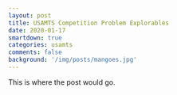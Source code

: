 ```yaml
---
layout: post
title: USAMTS Competition Problem Explorables
date: 2020-01-17
smartdown: true
categories: usamts
comments: false
background: '/img/posts/mangoes.jpg'
---
```


This is where the post would go.